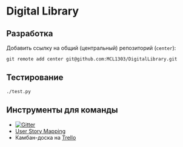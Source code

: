 # Digital Library

## Разработка

Добавить ссылку на общий (центральный) репозиторий (`center`):
```
git remote add center git@github.com:MCL1303/DigitalLibrary.git
```

## Тестирование

```
./test.py
```

## Инструменты для команды

* [![Gitter](https://badges.gitter.im/Join%20Chat.svg)](
    https://gitter.im/MCL1303/DigitalLibrary?utm_source=badge&utm_medium=badge&utm_campaign=pr-badge&utm_content=badge
  )
* [User Story Mapping](https://digital-library.storiesonboard.com)
* Камбан-доска на [Trello](https://trello.com/)
